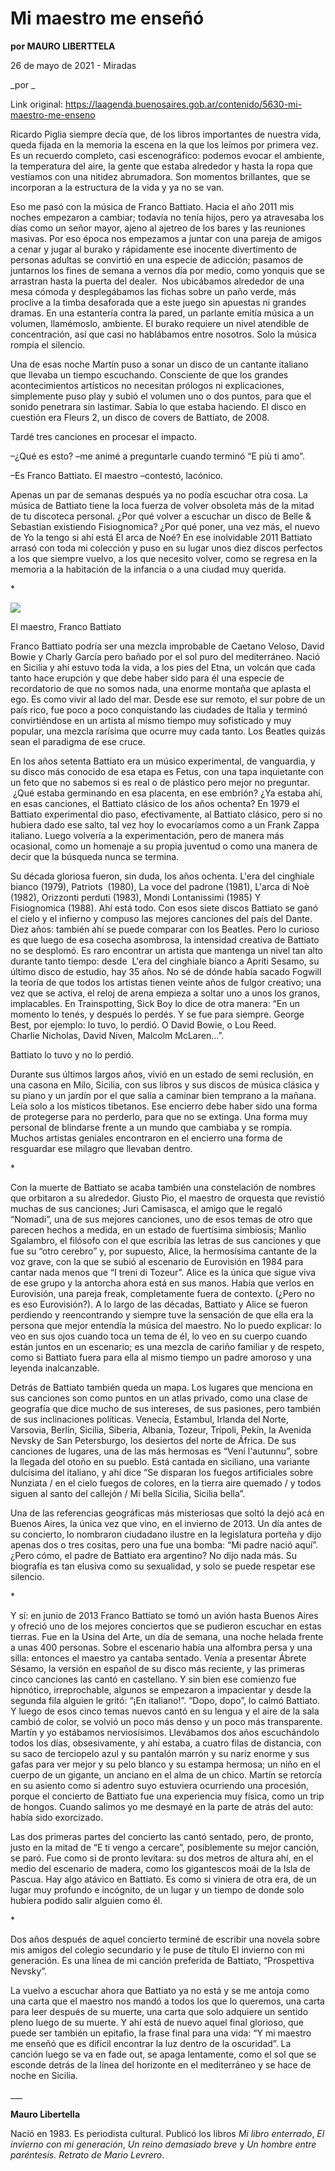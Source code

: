 # Mi maestro me enseñó

**por MAURO LIBERTTELA**

26 de mayo de 2021 - Miradas

_por _

Link original: https://laagenda.buenosaires.gob.ar/contenido/5630-mi-maestro-me-enseno



Ricardo Piglia siempre decía que, de los libros importantes de nuestra vida, queda fijada en la memoria la escena en la que los leímos por primera vez. Es un recuerdo completo, casi escenográfico: podemos evocar el ambiente, la temperatura del aire, la gente que estaba alrededor y hasta la ropa que vestíamos con una nitidez abrumadora. Son momentos brillantes, que se incorporan a la estructura de la vida y ya no se van.




Eso me pasó con la música de Franco Battiato. Hacia el año 2011 mis noches empezaron a cambiar; todavía no tenía hijos, pero ya atravesaba los días como un señor mayor, ajeno al ajetreo de los bares y las reuniones masivas. Por eso época nos empezamos a juntar con una pareja de amigos a cenar y jugar al burako y rápidamente ese inocente divertimento de personas adultas se convirtió en una especie de adicción; pasamos de juntarnos los fines de semana a vernos día por medio, como yonquis que se arrastran hasta la puerta del dealer.  Nos ubicábamos alrededor de una mesa cómoda y desplegábamos las fichas sobre un paño verde, más proclive a la timba desaforada que a este juego sin apuestas ni grandes dramas. En una estantería contra la pared, un parlante emitía música a un volumen, llamémoslo, ambiente. El burako requiere un nivel atendible de concentración, así que casi no hablábamos entre nosotros. Solo la música rompía el silencio.




Una de esas noche Martín puso a sonar un disco de un cantante italiano que llevaba un tiempo escuchando. Consciente de que los grandes acontecimientos artísticos no necesitan prólogos ni explicaciones, simplemente puso play y subió el volumen uno o dos puntos, para que el sonido penetrara sin lastimar. Sabía lo que estaba haciendo. El disco en cuestión era Fleurs 2, un disco de covers de Battiato, de 2008.




Tardé tres canciones en procesar el impacto.




–¿Qué es esto? –me animé a preguntarle cuando terminó “E più ti amo”.




–Es Franco Battiato. El maestro –contestó, lacónico.




Apenas un par de semanas después ya no podía escuchar otra cosa. La música de Battiato tiene la loca fuerza de volver obsoleta más de la mitad de tu discoteca personal. ¿Por qué volver a escuchar un disco de Belle & Sebastian existiendo Fisiognomica? ¿Por qué poner, una vez más, el nuevo de Yo la tengo si ahí está El arca de Noé? En ese inolvidable 2011 Battiato arrasó con toda mi colección y puso en su lugar unos diez discos perfectos a los que siempre vuelvo, a los que necesito volver, como se regresa en la memoria a la habitación de la infancia o a una ciudad muy querida.




\*




![](https://cdn.flowlikemusic.com/files/images/50949/c4153020-94ec-4684-a996-1b2f2aceb3c4.jpg)




El maestro, Franco Battiato




Franco Battiato podría ser una mezcla improbable de Caetano Veloso, David Bowie y Charly García pero bañado por el sol puro del mediterráneo. Nació en Sicilia y ahí estuvo toda la vida, a los pies del Etna, un volcán que cada tanto hace erupción y que debe haber sido para él una especie de recordatorio de que no somos nada, una enorme montaña que aplasta el ego. Es como vivir al lado del mar. Desde ese sur remoto, el sur pobre de un país rico, fue poco a poco conquistando las ciudades de Italia y terminó convirtiéndose en un artista al mismo tiempo muy sofisticado y muy popular, una mezcla rarísima que ocurre muy cada tanto. Los Beatles quizás sean el paradigma de ese cruce.




En los años setenta Battiato era un músico experimental, de vanguardia, y su disco más conocido de esa etapa es Fetus, con una tapa inquietante con un feto que no sabemos si es real o de plástico pero mejor no preguntar.  ¿Qué estaba germinando en esa placenta, en ese embrión? ¿Ya estaba ahí, en esas canciones, el Battiato clásico de los años ochenta? En 1979 el Battiato experimental dio paso, efectivamente, al Battiato clásico, pero si no hubiera dado ese salto, tal vez hoy lo evocaríamos como a un Frank Zappa italiano. Luego volvería a la experimentación, pero de manera más ocasional, como un homenaje a su propia juventud o como una manera de decir que la búsqueda nunca se termina.




Su década gloriosa fueron, sin duda, los años ochenta. L'era del cinghiale bianco (1979), Patriots  (1980), La voce del padrone (1981), L'arca di Noè  (1982), Orizzonti perduti (1983), Mondi Lontanissimi (1985) Y Fisiognomica (1988). Ahí está todo. Con esos siete discos Battiato se ganó el cielo y el infierno y compuso las mejores canciones del país del Dante. Diez años: también ahí se puede comparar con los Beatles. Pero lo curioso es que luego de esa cosecha asombrosa, la intensidad creativa de Battiato no se desplomó. Es raro encontrar un artista que mantenga un nivel tan alto durante tanto tiempo: desde  L'era del cinghiale bianco a Apriti Sesamo, su último disco de estudio, hay 35 años. No sé de dónde había sacado Fogwill la teoría de que todos los artistas tienen veinte años de fulgor creativo; una vez que se activa, el reloj de arena empieza a soltar uno a unos los granos, implacables. En Trainspotting, Sick Boy lo dice de otra manera: “En un momento lo tenés, y después lo perdés. Y se fue para siempre. George Best, por ejemplo: lo tuvo, lo perdió. O David Bowie, o Lou Reed. Charlie Nicholas, David Niven, Malcolm McLaren…”.




Battiato lo tuvo y no lo perdió.




Durante sus últimos largos años, vivió en un estado de semi reclusión, en una casona en Milo, Sicilia, con sus libros y sus discos de música clásica y su piano y un jardín por el que salía a caminar bien temprano a la mañana. Leía solo a los místicos tibetanos. Ese encierro debe haber sido una forma de protegerse para no perderlo, para que no se extinga. Una forma muy personal de blindarse frente a un mundo que cambiaba y se rompía. Muchos artistas geniales encontraron en el encierro una forma de resguardar ese milagro que llevaban dentro.




\*




Con la muerte de Battiato se acaba también una constelación de nombres que orbitaron a su alrededor. Giusto Pio, el maestro de orquesta que revistió muchas de sus canciones; Juri Camisasca, el amigo que le regaló “Nomadi”, una de sus mejores canciones, uno de esos temas de otro que parecen hechos a medida, en un estado de fuertísima simbiosis; Manlio Sgalambro, el filósofo con el que escribía las letras de sus canciones y que fue su “otro cerebro” y, por supuesto, Alice, la hermosísima cantante de la voz grave, con la que se subió al escenario de Eurovisión en 1984 para cantar nada menos que “I treni di Tozeur”. Alice es la única que sigue viva de ese grupo y la antorcha ahora está en sus manos. Había que verlos en Eurovisión, una pareja freak, completamente fuera de contexto. (¿Pero no es eso Eurovisión?). A lo largo de las décadas, Battiato y Alice se fueron perdiendo y reencontrando y siempre tuve la sensación de que ella era la persona que mejor entendía la música del maestro. No lo puedo explicar: lo veo en sus ojos cuando toca un tema de él, lo veo en su cuerpo cuando están juntos en un escenario; es una mezcla de cariño familiar y de respeto, como si Battiato fuera para ella al mismo tiempo un padre amoroso y una leyenda inalcanzable.




Detrás de Battiato también queda un mapa. Los lugares que menciona en sus canciones son como puntos en un atlas privado, como una clase de geografía que dice mucho de sus intereses, de sus pasiones, pero también de sus inclinaciones políticas. Venecia, Estambul, Irlanda del Norte, Varsovia, Berlín, Sicilia, Siberia, Albania, Tozeur, Trípoli, Pekín, la Avenida Nevsky de San Petersburgo, los desiertos del norte de África. De sus canciones de lugares, una de las más hermosas es “Veni l'autunnu”, sobre la llegada del otoño en su pueblo. Está cantada en siciliano, una variante dulcísima del italiano, y ahí dice “Se disparan los fuegos artificiales sobre Nunziata / en el cielo fuegos de colores, en la tierra aire quemado / y todos siguen al santo del callejón / Mi bella Sicilia, Sicilia bella”.




Una de las referencias geográficas más misteriosas que soltó la dejó acá en Buenos Aires, la única vez que vino, en el invierno de 2013. Un día antes de su concierto, lo nombraron ciudadano ilustre en la legislatura porteña y dijo apenas dos o tres cositas, pero una fue una bomba: “Mi padre nació aquí”. ¿Pero cómo, el padre de Battiato era argentino? No dijo nada más. Su biografía es tan elusiva como su sexualidad, y solo se puede respetar ese silencio.




\*




Y sí: en junio de 2013 Franco Battiato se tomó un avión hasta Buenos Aires y ofreció uno de los mejores conciertos que se pudieron escuchar en estas tierras. Fue en la Usina del Arte, un día de semana, una noche helada frente a unas 400 personas. Sobre el escenario había una alfombra persa y una silla: entonces el maestro ya cantaba sentado. Venía a presentar Ábrete Sésamo, la versión en español de su disco más reciente, y las primeras cinco canciones las cantó en castellano. Y sin bien ese comienzo fue hipnótico, irreprochable, algunos se empezaron a impacientar y desde la segunda fila alguien le gritó: “¡En italiano!”. “Dopo, dopo”, lo calmó Battiato. Y luego de esos cinco temas nuevos cantó en su lengua y el aire de la sala cambió de color, se volvió un poco más denso y un poco más transparente. Martín y yo estábamos nerviosísimos. Llevábamos dos años escuchándolo todos los días, obsesivamente, y ahí estaba, a cuatro filas de distancia, con su saco de terciopelo azul y su pantalón marrón y su nariz enorme y sus gafas para ver mejor y su pelo blanco y su estampa hermosa; un niño en el cuerpo de un gigante, un anciano en el alma de un chico. Martín se retorcía en su asiento como si adentro suyo estuviera ocurriendo una procesión, porque el concierto de Battiato fue una experiencia muy física, como un trip de hongos. Cuando salimos yo me desmayé en la parte de atrás del auto: había sido exorcizado.




Las dos primeras partes del concierto las cantó sentado, pero, de pronto, justo en la mitad de “E ti vengo a cercare”, posiblemente su mejor canción, se paró. Fue como si de pronto levitara: su dos metros de altura ahí, en el medio del escenario de madera, como los gigantescos moái de la Isla de Pascua. Hay algo atávico en Battiato. Es como si viniera de otra era, de un lugar muy profundo e incógnito, de un lugar y un tiempo de donde solo hubiera podido salir alguien como él.




\*




Dos años después de aquel concierto terminé de escribir una novela sobre mis amigos del colegio secundario y le puse de título El invierno con mi generación. Es una línea de mi canción preferida de Battiato, “Prospettiva Nevsky”.




La vuelvo a escuchar ahora que Battiato ya no está y se me antoja como una carta que el maestro nos mandó a todos los que lo queremos, una carta para leer después de su muerte, una carta que solo adquiere un sentido pleno luego de su muerte. Y ahí está de nuevo aquel final glorioso, que puede ser también un epitafio, la frase final para una vida: “Y mi maestro me enseñó que es difícil encontrar la luz dentro de la oscuridad”. La canción luego se va en fade out, se apaga lentamente, como el sol que se esconde detrás de la línea del horizonte en el mediterráneo y se hace de noche en Sicilia.




\_\_\_




**Mauro Libertella**




Nació en 1983. Es periodista cultural. Publicó los libros *Mi libro enterrado*, *El invierno con mi generación*, *Un reino demasiado breve* y *Un hombre entre paréntesis. Retrato de Mario Levrero*.



